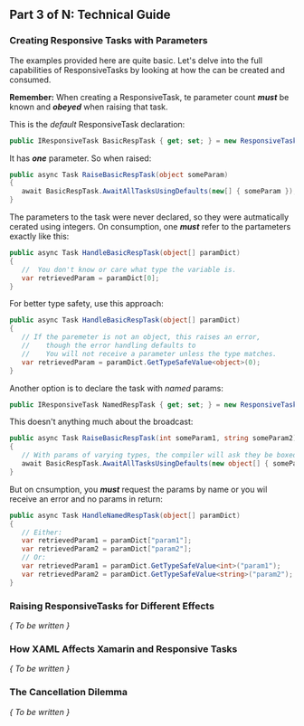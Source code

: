 ## Part 3 of N: Technical Guide
### Creating Responsive Tasks with Parameters
The examples provided here are quite basic.  Let's delve into the full capabilities of ResponsiveTasks by looking at how the can be created and consumed.

**Remember:** When creating a ResponsiveTask, te parameter count ***must*** be known and ***obeyed*** when raising that task.

This is the *default* ResponsiveTask declaration:
``` C#
public IResponsiveTask BasicRespTask { get; set; } = new ResponsiveTask(1);
```
It has ***one*** parameter. So when raised:
``` C#
public async Task RaiseBasicRespTask(object someParam)
{
   await BasicRespTask.AwaitAllTasksUsingDefaults(new[] { someParam });
}
```
The parameters to the task were never declared, so they were autmatically cerated using integers. On consumption, one ***must*** refer to the partameters exactly like this:
``` C#
public async Task HandleBasicRespTask(object[] paramDict)
{
   //  You don't know or care what type the variable is.
   var retrievedParam = paramDict[0];
}
```
For better type safety, use this approach:
``` C#
public async Task HandleBasicRespTask(object[] paramDict)
{
   // If the paremeter is not an object, this raises an error, 
   //    though the error handling defaults to
   //    You will not receive a parameter unless the type matches.
   var retrievedParam = paramDict.GetTypeSafeValue<object>(0);
}
```
Another option is to declare the task with *named* params:
``` C#
public IResponsiveTask NamedRespTask { get; set; } = new ResponsiveTask("param1", "param2");
```
This doesn't anything much about the broadcast:
``` C#
public async Task RaiseBasicRespTask(int someParam1, string someParam2)
{
   // With params of varying types, the compiler will ask they be boxed as an object array:
   await BasicRespTask.AwaitAllTasksUsingDefaults(new object[] { someParam1, someParam2 });
}
```
But on cnsumption, you ***must*** request the params by name or you wil receive an error and no params in return:
``` C#
public async Task HandleNamedRespTask(object[] paramDict)
{
   // Either:
   var retrievedParam1 = paramDict["param1"];
   var retrievedParam2 = paramDict["param2"];
   // Or:
   var retrievedParam1 = paramDict.GetTypeSafeValue<int>("param1");
   var retrievedParam2 = paramDict.GetTypeSafeValue<string>("param2");
}
```
### Raising ResponsiveTasks for Different Effects
*{ To be written }*

### How XAML Affects Xamarin and Responsive Tasks
*{ To be written }*

### The Cancellation Dilemma
*{ To be written }*


